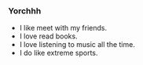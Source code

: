 ### Yorchhh
- I like meet with my friends.
- I love read books.
- I love listening to music all the time.
- I do like extreme sports.


